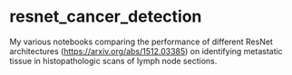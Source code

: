 # resnet_cancer_detection

My various notebooks comparing the performance of different ResNet architectures (https://arxiv.org/abs/1512.03385) on 
identifying metastatic tissue in histopathologic scans of lymph node sections. 
